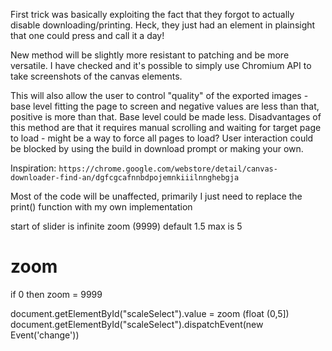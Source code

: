 First trick was basically exploiting the fact that they forgot to actually disable downloading/printing.
Heck, they just had an element in plainsight that one could press and call it a day!

New method will be slightly more resistant to patching and be more versatile.
I have checked and it's possible to simply use Chromium API to take screenshots of the canvas elements.

This will also allow the user to control "quality" of the exported images - base level fitting the page to screen and negative values are less than that, positive is more than that. Base level could be made less.
Disadvantages of this method are that it requires manual scrolling and waiting for target page to load - might be a way to force all pages to load?
User interaction could be blocked by using the build in download prompt or making your own.

Inspiration: `https://chrome.google.com/webstore/detail/canvas-downloader-find-an/dgfcgcafnnbdpojemnkiiilnnghebgja`

Most of the code will be unaffected, primarily I just need to replace the print() function with my own implementation

start of slider is infinite zoom (9999)
default 1.5
max is 5

# zoom
if 0 then zoom = 9999

document.getElementById("scaleSelect").value = zoom (float (0,5])
document.getElementById("scaleSelect").dispatchEvent(new Event('change'))